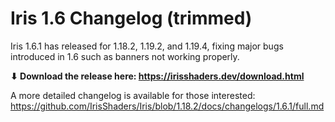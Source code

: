 # Iris 1.6 Changelog (trimmed)

Iris 1.6.1 has released for 1.18.2, 1.19.2, and 1.19.4, fixing major bugs introduced in 1.6 such as banners not working properly.

**⬇ Download the release here: https://irisshaders.dev/download.html**

A more detailed changelog is available for those interested: <https://github.com/IrisShaders/Iris/blob/1.18.2/docs/changelogs/1.6.1/full.md>
